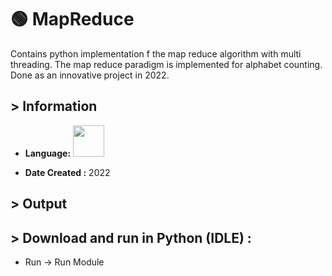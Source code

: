 # :green_circle:  MapReduce
Contains python implementation f the map reduce algorithm with multi threading. The map reduce paradigm is implemented for alphabet counting. Done as an innovative project in 2022.

## > Information

* <b>Language:</b> <img src="https://cdn.jsdelivr.net/gh/devicons/devicon/icons/python/python-original-wordmark.svg" height=50>


* <b>Date Created :</b> 2022



## > Output 

## > Download and run in Python (IDLE) :

* Run -> Run Module
